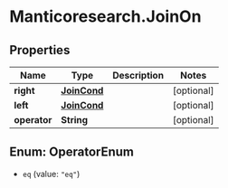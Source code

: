 # Manticoresearch.JoinOn

## Properties

Name | Type | Description | Notes
------------ | ------------- | ------------- | -------------
**right** | [**JoinCond**](JoinCond.md) |  | [optional] 
**left** | [**JoinCond**](JoinCond.md) |  | [optional] 
**operator** | **String** |  | [optional] 



## Enum: OperatorEnum


* `eq` (value: `"eq"`)




